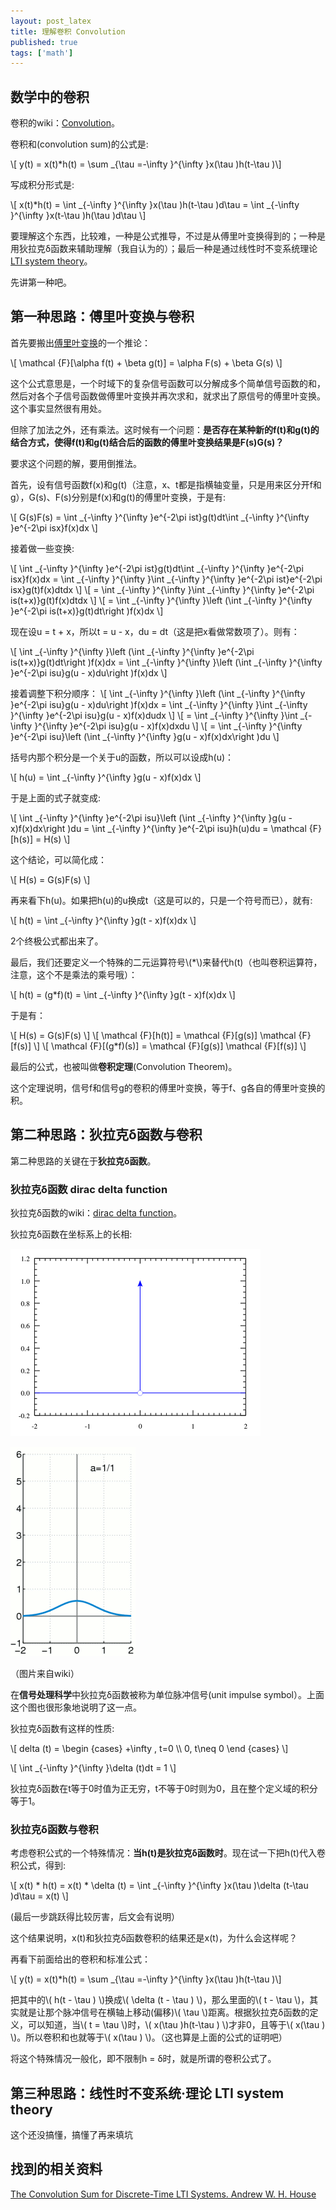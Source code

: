 ```yaml
---
layout: post_latex
title: 理解卷积 Convolution
published: true
tags: ['math']
---
```


## 数学中的卷积

卷积的wiki：[Convolution](https://en.wikipedia.org/wiki/Convolution#Derivations)。

卷积和(convolution sum)的公式是:

\\[ y(t) = x(t)*h(t) = \\sum \_\{\\tau =-\\infty \}\^\{\\infty \}x(\\tau )h(t-\\tau )\\]

写成积分形式是:

<!--more-->

\\[ x(t)*h(t) = \\int \_\{-\\infty \}\^\{\\infty \}x(\\tau )h(t-\\tau )d\\tau = \\int \_\{-\\infty \}\^\{\\infty \}x(t-\\tau )h(\\tau )d\\tau \\]

要理解这个东西，比较难，一种是公式推导，不过是从傅里叶变换得到的；一种是用狄拉克δ函数来辅助理解（我自认为的）；最后一种是通过线性时不变系统理论[LTI system theory](https://en.wikipedia.org/wiki/LTI_system_theory#Overview)。

先讲第一种吧。

## 第一种思路：傅里叶变换与卷积

首先要搬出[傅里叶变换](http://www.qiujiawei.com/fourier-equation/)的一个推论：

\\[ \\mathcal \{F\}\[\\alpha f(t) + \\beta g(t)\] = \\alpha F(s) + \\beta G(s) \\]

这个公式意思是，一个时域下的复杂信号函数可以分解成多个简单信号函数的和，然后对各个子信号函数做傅里叶变换并再次求和，就求出了原信号的傅里叶变换。这个事实显然很有用处。

但除了加法之外，还有乘法。这时候有一个问题：**是否存在某种新的f(t)和g(t)的结合方式，使得f(t)和g(t)结合后的函数的傅里叶变换结果是F(s)G(s)？**

要求这个问题的解，要用倒推法。

首先，设有信号函数f(x)和g(t)（注意，x、t都是指横轴变量，只是用来区分开f和g），G(s)、F(s)分别是f(x)和g(t)的傅里叶变换，于是有:

\\[ G(s)F(s) = \\int \_\{-\\infty \}\^\{\\infty \}e\^\{-2\\pi ist\}g(t)dt\\int \_\{-\\infty \}\^\{\\infty \}e\^\{-2\\pi isx\}f(x)dx \\]

接着做一些变换:


\\[ \\int \_\{-\\infty \}\^\{\\infty \}e\^\{-2\\pi ist\}g(t)dt\\int \_\{-\\infty \}\^\{\\infty \}e\^\{-2\\pi isx\}f(x)dx = \\int \_\{-\\infty \}\^\{\\infty \}\\int \_\{-\\infty \}\^\{\\infty \}e\^\{-2\\pi ist\}e\^\{-2\\pi isx\}g(t)f(x)dtdx \\]
\\[ = \\int \_\{-\\infty \}\^\{\\infty \}\\int \_\{-\\infty \}\^\{\\infty \}e\^\{-2\\pi is(t+x)\}g(t)f(x)dtdx \\]
\\[ = \\int \_\{-\\infty \}\^\{\\infty \}\\left \(\\int \_\{-\\infty \}\^\{\\infty \}e\^\{-2\\pi is(t+x)\}g(t)dt\\right \)f(x)dx \\]

现在设u = t + x，所以t = u - x，du = dt（这是把x看做常数项了）。则有：

\\[ \\int \_\{-\\infty \}\^\{\\infty \}\\left \(\\int \_\{-\\infty \}\^\{\\infty \}e\^\{-2\\pi is(t+x)\}g(t)dt\\right \)f(x)dx =  \\int \_\{-\\infty \}\^\{\\infty \}\\left \(\\int \_\{-\\infty \}\^\{\\infty \}e\^\{-2\\pi isu\}g(u - x)du\\right \)f(x)dx \\]

接着调整下积分顺序：
\\[ \\int \_\{-\\infty \}\^\{\\infty \}\\left \(\\int \_\{-\\infty \}\^\{\\infty \}e\^\{-2\\pi isu\}g(u - x)du\\right \)f(x)dx = \\int \_\{-\\infty \}\^\{\\infty \}\\int \_\{-\\infty \}\^\{\\infty \}e\^\{-2\\pi isu\}g(u - x)f(x)dudx \\]
\\[ = \\int \_\{-\\infty \}\^\{\\infty \}\\int \_\{-\\infty \}\^\{\\infty \}e\^\{-2\\pi isu\}g(u - x)f(x)dxdu \\]
\\[ = \\int \_\{-\\infty \}\^\{\\infty \}e\^\{-2\\pi isu\}\\left \(\\int \_\{-\\infty \}\^\{\\infty \}g(u - x)f(x)dx\\right \)du \\]

括号内那个积分是一个关于u的函数，所以可以设成h(u)：

\\[ h(u) = \\int \_\{-\\infty \}\^\{\\infty \}g(u - x)f(x)dx \\]

于是上面的式子就变成:

\\[ \\int \_\{-\\infty \}\^\{\\infty \}e\^\{-2\\pi isu\}\\left \(\\int \_\{-\\infty \}\^\{\\infty \}g(u - x)f(x)dx\\right \)du = \\int \_\{-\\infty \}\^\{\\infty \}e\^\{-2\\pi isu\}h(u)du =  \\mathcal \{F\}[h(s)] = H(s)  \\]

这个结论，可以简化成：

\\[  H(s) = G(s)F(s) \\]

再来看下h(u)。如果把h(u)的u换成t（这是可以的，只是一个符号而已），就有:

\\[ h(t) = \\int \_\{-\\infty \}\^\{\\infty \}g(t - x)f(x)dx \\]

2个终极公式都出来了。

最后，我们还要定义一个特殊的二元运算符号\\(*\\)来替代h(t)（也叫卷积运算符，注意，这个不是乘法的乘号哦）：

\\[ h(t) = (g*f)(t) = \\int \_\{-\\infty \}\^\{\\infty \}g(t - x)f(x)dx \\]

于是有：

\\[ H(s) = G(s)F(s) \\]
\\[ \\mathcal \{F\}[h(t)] = \\mathcal \{F\}[g(s)] \\mathcal \{F\}[f(s)] \\]
\\[ \\mathcal \{F\}[(g*f)(s)] = \\mathcal \{F\}[g(s)] \\mathcal \{F\}[f(s)] \\]

最后的公式，也被叫做**卷积定理**(Convolution Theorem)。

这个定理说明，信号f和信号g的卷积的傅里叶变换，等于f、g各自的傅里叶变换的积。


## 第二种思路：狄拉克δ函数与卷积

第二种思路的关键在于**狄拉克δ函数**。

### 狄拉克δ函数 dirac delta function

狄拉克δ函数的wiki：[dirac delta function](https://en.wikipedia.org/wiki/Dirac_delta_function)。


狄拉克δ函数在坐标系上的长相:

![8.png](../images/2015.10/8.png)

![Dirac_function_approximation.gif](../images/2015.10/Dirac_function_approximation.gif)

（图片来自wiki）

在**信号处理科学**中狄拉克δ函数被称为单位脉冲信号(unit impulse symbol）。上面这个图也很形象地说明了这一点。

狄拉克δ函数有这样的性质:


\\[ delta (t) =  \\begin \{cases\} +\\infty , t=0 \\\\  0, t\\neq 0 \\end \{cases\} \\]

\\[ \\int \_\{-\\infty \}\^\{\\infty \}\\delta (t)dt = 1 \\]


狄拉克δ函数在t等于0时值为正无穷，t不等于0时则为0，且在整个定义域的积分等于1。

### 狄拉克δ函数与卷积

考虑卷积公式的一个特殊情况：**当h(t)是狄拉克δ函数时**。现在试一下把h(t)代入卷积公式，得到:

\\[ x(t) * h(t) = x(t) * \\delta (t) = \\int \_\{-\\infty \}\^\{\\infty \}x(\\tau )\\delta (t-\\tau )d\\tau = x(t) \\]

(最后一步跳跃得比较厉害，后文会有说明）

这个结果说明，x(t)和狄拉克δ函数卷积的结果还是x(t)，为什么会这样呢？

再看下前面给出的卷积和标准公式：

\\[ y(t) = x(t)*h(t) = \\sum \_\{\\tau =-\\infty \}\^\{\\infty \}x(\\tau )h(t-\\tau )\\]

把其中的\\( h(t - \\tau ) \\)换成\\( \\delta (t - \\tau ) \\)，那么里面的\\( t - \\tau \\)，其实就是让那个脉冲信号在横轴上移动(偏移)\\( \\tau \\)距离。根据狄拉克δ函数的定义，可以知道，当\\( t = \\tau \\)时，\\( x(\\tau )h(t-\\tau ) \\)才非0，且等于\\( x(\\tau ) \\)。所以卷积和也就等于\\( x(\\tau ) \\)。（这也算是上面的公式的证明吧）

将这个特殊情况一般化，即不限制h = δ时，就是所谓的卷积公式了。

## 第三种思路：线性时不变系统·理论 LTI system theory

这个还没搞懂，搞懂了再来填坑




## 找到的相关资料

[The Convolution Sum for Discrete-Time LTI Systems. Andrew W. H. House](http://www.eecg.toronto.edu/~ahouse/mirror/engi7824/course_notes_7824_part6.pdf)

